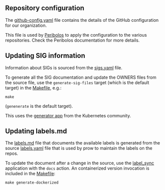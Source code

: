 ## Repository configuration

The [github-config.yaml](./github-config.yaml) file contains the details of the
GitHub configuration for our organization.

This file is used by
[Peribolos](https://github.com/kubernetes/test-infra/tree/master/prow/cmd/peribolos)
to apply the configuration to the various repositories. Check the Peribolos
documentation for more details.

## Updating SIG information

Information about SIGs is sourced from the [sigs.yaml](./sigs.yaml) file.

To generate all the SIG documentation and update the OWNERS files from the
source file, use the `generate-sig-files` target (which is the default target) in the
[Makefile](./Makefile), e.g.:

```
make
```

(`genenerate` is the default target).

This uses the [generator app](https://github.com/kubernetes/community/tree/master/generator) from the
Kubernetes community.

## Updating labels.md

The [labels.md](./labels.md) file that documents the available labels is
generated from the source [labels.yaml](./labels.yaml) file that is used by prow to
maintain the labels on the repos.

To update the document after a change in the source, use the [label_sync](https://github.com/kubernetes/test-infra/tree/master/label_sync) application
with the `docs` action. An containerized version invocation is included in the [Makefile](./Makefile):

```
make generate-dockerized
```
